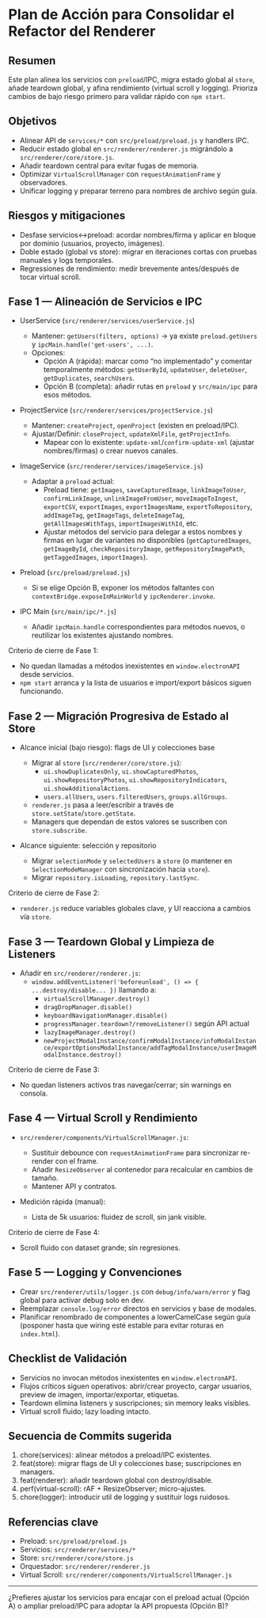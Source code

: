 # Plan de Acción para Consolidar el Refactor del Renderer

## Resumen
Este plan alinea los servicios con `preload`/IPC, migra estado global al `store`, añade teardown global, y afina rendimiento (virtual scroll y logging). Prioriza cambios de bajo riesgo primero para validar rápido con `npm start`.

## Objetivos
- Alinear API de `services/*` con `src/preload/preload.js` y handlers IPC.
- Reducir estado global en `src/renderer/renderer.js` migrándolo a `src/renderer/core/store.js`.
- Añadir teardown central para evitar fugas de memoria.
- Optimizar `VirtualScrollManager` con `requestAnimationFrame` y observadores.
- Unificar logging y preparar terreno para nombres de archivo según guía.

## Riesgos y mitigaciones
- Desfase servicios↔preload: acordar nombres/firma y aplicar en bloque por dominio (usuarios, proyecto, imágenes).
- Doble estado (global vs store): migrar en iteraciones cortas con pruebas manuales y logs temporales.
- Regressiones de rendimiento: medir brevemente antes/después de tocar virtual scroll.

## Fase 1 — Alineación de Servicios e IPC

- UserService (`src/renderer/services/userService.js`)
  - Mantener: `getUsers(filters, options)` → ya existe `preload.getUsers` y `ipcMain.handle('get-users', ...)`.
  - Opciones:
    - Opción A (rápida): marcar como “no implementado” y comentar temporalmente métodos: `getUserById`, `updateUser`, `deleteUser`, `getDuplicates`, `searchUsers`.
    - Opción B (completa): añadir rutas en `preload` y `src/main/ipc` para esos métodos.

- ProjectService (`src/renderer/services/projectService.js`)
  - Mantener: `createProject`, `openProject` (existen en preload/IPC).
  - Ajustar/Definir: `closeProject`, `updateXmlFile`, `getProjectInfo`.
    - Mapear con lo existente: `update-xml`/`confirm-update-xml` (ajustar nombres/firmas) o crear nuevos canales.

- ImageService (`src/renderer/services/imageService.js`)
  - Adaptar a `preload` actual:
    - Preload tiene: `getImages`, `saveCapturedImage`, `linkImageToUser`, `confirmLinkImage`, `unlinkImageFromUser`, `moveImageToIngest`, `exportCSV`, `exportImages`, `exportImagesName`, `exportToRepository`, `addImageTag`, `getImageTags`, `deleteImageTag`, `getAllImagesWithTags`, `importImagesWithId`, etc.
    - Ajustar métodos del servicio para delegar a estos nombres y firmas en lugar de variantes no disponibles (`getCapturedImages`, `getImageById`, `checkRepositoryImage`, `getRepositoryImagePath`, `getTaggedImages`, `importImages`).

- Preload (`src/preload/preload.js`)
  - Si se elige Opción B, exponer los métodos faltantes con `contextBridge.exposeInMainWorld` y `ipcRenderer.invoke`.

- IPC Main (`src/main/ipc/*.js`)
  - Añadir `ipcMain.handle` correspondientes para métodos nuevos, o reutilizar los existentes ajustando nombres.

Criterio de cierre de Fase 1:
- No quedan llamadas a métodos inexistentes en `window.electronAPI` desde servicios.
- `npm start` arranca y la lista de usuarios e import/export básicos siguen funcionando.

## Fase 2 — Migración Progresiva de Estado al Store

- Alcance inicial (bajo riesgo): flags de UI y colecciones base
  - Migrar al `store` (`src/renderer/core/store.js`):
    - `ui.showDuplicatesOnly`, `ui.showCapturedPhotos`, `ui.showRepositoryPhotos`, `ui.showRepositoryIndicators`, `ui.showAdditionalActions`.
    - `users.allUsers`, `users.filteredUsers`, `groups.allGroups`.
  - `renderer.js` pasa a leer/escribir a través de `store.setState`/`store.getState`.
  - Managers que dependan de estos valores se suscriben con `store.subscribe`.

- Alcance siguiente: selección y repositorio
  - Migrar `selectionMode` y `selectedUsers` a `store` (o mantener en `SelectionModeManager` con sincronización hacia `store`).
  - Migrar `repository.isLoading`, `repository.lastSync`.

Criterio de cierre de Fase 2:
- `renderer.js` reduce variables globales clave, y UI reacciona a cambios vía `store`.

## Fase 3 — Teardown Global y Limpieza de Listeners

- Añadir en `src/renderer/renderer.js`:
  - `window.addEventListener('beforeunload', () => { ...destroy/disable... })` llamando a:
    - `virtualScrollManager.destroy()`
    - `dragDropManager.disable()`
    - `keyboardNavigationManager.disable()`
    - `progressManager.teardown?/removeListener()` según API actual
    - `lazyImageManager.destroy()`
    - `newProjectModalInstance/confirmModalInstance/infoModalInstance/exportOptionsModalInstance/addTagModalInstance/userImageModalInstance.destroy()`

Criterio de cierre de Fase 3:
- No quedan listeners activos tras navegar/cerrar; sin warnings en consola.

## Fase 4 — Virtual Scroll y Rendimiento

- `src/renderer/components/VirtualScrollManager.js`:
  - Sustituir debounce con `requestAnimationFrame` para sincronizar re-render con el frame.
  - Añadir `ResizeObserver` al contenedor para recalcular en cambios de tamaño.
  - Mantener API y contratos.

- Medición rápida (manual):
  - Lista de 5k usuarios: fluidez de scroll, sin jank visible.

Criterio de cierre de Fase 4:
- Scroll fluido con dataset grande; sin regresiones.

## Fase 5 — Logging y Convenciones

- Crear `src/renderer/utils/logger.js` con `debug/info/warn/error` y flag global para activar debug solo en dev.
- Reemplazar `console.log/error` directos en servicios y base de modales.
- Planificar renombrado de componentes a lowerCamelCase según guía (posponer hasta que wiring esté estable para evitar roturas en `index.html`).

## Checklist de Validación
- Servicios no invocan métodos inexistentes en `window.electronAPI`.
- Flujos críticos siguen operativos: abrir/crear proyecto, cargar usuarios, preview de imagen, importar/exportar, etiquetas.
- Teardown elimina listeners y suscripciones; sin memory leaks visibles.
- Virtual scroll fluido; lazy loading intacto.

## Secuencia de Commits sugerida
1. chore(services): alinear métodos a preload/IPC existentes.
2. feat(store): migrar flags de UI y colecciones base; suscripciones en managers.
3. feat(renderer): añadir teardown global con destroy/disable.
4. perf(virtual-scroll): rAF + ResizeObserver; micro-ajustes.
5. chore(logger): introducir util de logging y sustituir logs ruidosos.

## Referencias clave
- Preload: `src/preload/preload.js`
- Servicios: `src/renderer/services/*`
- Store: `src/renderer/core/store.js`
- Orquestador: `src/renderer/renderer.js`
- Virtual Scroll: `src/renderer/components/VirtualScrollManager.js`

---
¿Prefieres ajustar los servicios para encajar con el preload actual (Opción A) o ampliar preload/IPC para adoptar la API propuesta (Opción B)?


